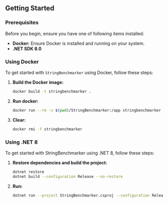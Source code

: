 ## Getting Started

### Prerequisites
Before you begin, ensure you have one of following items installed:
- **Docker:** Ensure Docker is installed and running on your system.
- **.NET SDK 8.0**

### Using Docker

To get started with `StringBenchmarker` using Docker, follow these steps:

1. **Build the Docker image:**
   ```bash
   docker build -t stringbenchmarker .
   ```

2. **Run docker:**
    ```bash
    docker run --rm -v $(pwd)/StringBenchmarker:/app stringbenchmarker
    ```

3. **Clear:**
    ```bash
    docker rmi -f stringbenchmarker
    ```

### Using .NET 8

To get started with StringBenchmarker using .NET 8, follow these steps:

1. **Restore dependencies and build the project:**
   ```bash
   dotnet restore
   dotnet build --configuration Release --no-restore
   ```

2. **Run:**
    ```bash
    dotnet run --project StringBenchmarker.csproj --configuration Release --no-build
    ```